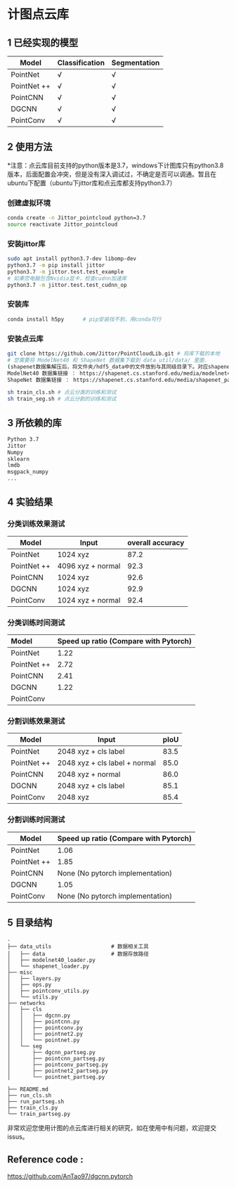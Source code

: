 # 计图点云库

## 1 已经实现的模型

| Model       | Classification | Segmentation |
| ----------- | -------------- | ------------ |
| PointNet    | √              | √            |
| PointNet ++ | √              | √            |
| PointCNN    | √              | √            |
| DGCNN       | √              | √            |
| PointConv   | √              | √            |

## 2 使用方法 

*注意：点云库目前支持的python版本是3.7，windows下计图库只有python3.8版本，后面配置会冲突，但是没有深入调试过，不确定是否可以调通。暂且在ubuntu下配置（ubuntu下jittor库和点云库都支持python3.7）

### 创建虚拟环境

```bash
conda create -n Jittor_pointcloud python=3.7
source reactivate Jittor_pointcloud
```
### 安装jittor库

```bash
sudo apt install python3.7-dev libomp-dev
python3.7 -m pip install jittor
python3.7 -m jittor.test.test_example
# 如果您电脑包含Nvidia显卡，检查cudnn加速库
python3.7 -m jittor.test.test_cudnn_op
```
### 安装库

```bash
conda install h5py		# pip安装找不到，用conda可行
```
### 安装点云库

```bash
git clone https://github.com/Jittor/PointCloudLib.git # 将库下载的本地
# 您需要将 ModelNet40 和 ShapeNet 数据集下载到 data_util/data/ 里面.
(shapenet数据集解压后，将文件夹/hdf5_data中的文件放到与其同级目录下。对应shapenet_loader.py中35行左右地址，否则会找不到。)
ModelNet40 数据集链接 ： https://shapenet.cs.stanford.edu/media/modelnet40_normal_resampled.zip 
ShapeNet 数据集链接 ： https://shapenet.cs.stanford.edu/media/shapenet_part_seg_hdf5_data.zip 

sh train_cls.sh # 点云分类的训练和测试 
sh train_seg.sh # 点云分割的训练和测试 

```

## 3 所依赖的库 

```bash
Python 3.7
Jittor 
Numpy
sklearn
lmdb
msgpack_numpy
...
```



## 4 实验结果

### 分类训练效果测试

| Model       | Input             | overall accuracy |
| ----------- | ----------------- | ---------------- |
| PointNet    | 1024 xyz          | 87.2             |
| PointNet ++ | 4096 xyz + normal | 92.3             |
| PointCNN    | 1024 xyz          | 92.6             |
| DGCNN       | 1024 xyz          | 92.9             |
| PointConv   | 1024 xyz + normal | 92.4             |

### 分类训练时间测试

| Model       | Speed up ratio (Compare with Pytorch) |
| :---------- | ------------------------------------- |
| PointNet    | 1.22                                  |
| PointNet ++ | 2.72                                  |
| PointCNN    | 2.41                                  |
| DGCNN       | 1.22                                  |
| PointConv   |                                       |

### 分割训练效果测试

| Model       | Input                         | pIoU |
| ----------- | ----------------------------- | ---- |
| PointNet    | 2048 xyz + cls label          | 83.5 |
| PointNet ++ | 2048 xyz + cls label + normal | 85.0 |
| PointCNN    | 2048 xyz + normal             | 86.0 |
| DGCNN       | 2048 xyz + cls label          | 85.1 |
| PointConv   | 2048 xyz                      | 85.4 |

### 分割训练时间测试

| Model       | Speed up ratio (Compare with Pytorch) |
| ----------- | ------------------------------------- |
| PointNet    | 1.06                                  |
| PointNet ++ | 1.85                                  |
| PointCNN    | None (No pytorch implementation)      |
| DGCNN       | 1.05                                  |
| PointConv   | None (No pytorch implementation)      |

## 5 目录结构

```
.
├── data_utils                   # 数据相关工具
│   ├── data                     # 数据存放路径
│   ├── modelnet40_loader.py
│   └── shapenet_loader.py
├── misc
│   ├── layers.py
│   ├── ops.py
│   ├── pointconv_utils.py
│   └── utils.py
├── networks
│   ├── cls
│   │   ├── dgcnn.py
│   │   ├── pointcnn.py
│   │   ├── pointconv.py
│   │   ├── pointnet2.py
│   │   └── pointnet.py
│   └── seg
│       ├── dgcnn_partseg.py
│       ├── pointcnn_partseg.py
│       ├── pointconv_partseg.py
│       ├── pointnet2_partseg.py
│       └── pointnet_partseg.py

├── README.md
├── run_cls.sh
├── run_partseg.sh
├── train_cls.py
└── train_partseg.py
```

非常欢迎您使用计图的点云库进行相关的研究，如在使用中有问题，欢迎提交 issus。
## Reference code :
https://github.com/AnTao97/dgcnn.pytorch
